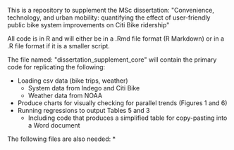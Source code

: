 This is a repository to supplement the MSc dissertation: "Convenience, technology, and urban mobility: quantifying the effect of user-friendly public bike system improvements on Citi Bike ridership"

All code is in R and will either be in a .Rmd file format (R Markdown) or in a .R file format if it is a smaller script.

The file named: "dissertation_supplement_core" will contain the primary code for replicating the following:
* Loading csv data (bike trips, weather)
  * System data from Indego and Citi Bike
  * Weather data from NOAA     
* Produce charts for visually checking for parallel trends (Figures 1 and 6)
* Running regressions to output Tables 5 and 3
  * Including code that produces a simplified table for copy-pasting into a Word document

The following files are also needed:
* 
